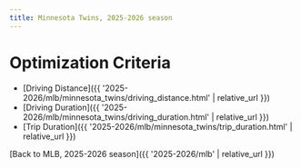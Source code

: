 ```yaml
---
title: Minnesota Twins, 2025-2026 season
---
```


# Optimization Criteria
- [Driving Distance]({{ '2025-2026/mlb/minnesota_twins/driving_distance.html' | relative_url }})
- [Driving Duration]({{ '2025-2026/mlb/minnesota_twins/driving_duration.html' | relative_url }})
- [Trip Duration]({{ '2025-2026/mlb/minnesota_twins/trip_duration.html' | relative_url }})

[Back to MLB, 2025-2026 season]({{ '2025-2026/mlb' | relative_url }})
